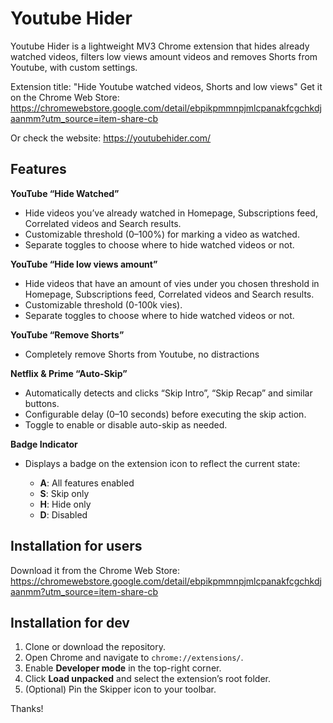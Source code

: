 # Youtube Hider

Youtube Hider is a lightweight MV3 Chrome extension that hides already watched videos, filters low views amount videos and removes Shorts from Youtube, with custom settings.

Extension title: "Hide Youtube watched videos, Shorts and low views"
Get it on the Chrome Web Store: https://chromewebstore.google.com/detail/ebpikpmmnpjmlcpanakfcgchkdjaanmm?utm_source=item-share-cb

Or check the website: https://youtubehider.com/

## Features

**YouTube “Hide Watched”**

- Hide videos you’ve already watched in Homepage, Subscriptions feed, Correlated videos and Search results.
- Customizable threshold (0–100%) for marking a video as watched.
- Separate toggles to choose where to hide watched videos or not.

**YouTube “Hide low views amount”**

- Hide videos that have an amount of vies under you chosen threshold in Homepage, Subscriptions feed, Correlated videos and Search results.
- Customizable threshold (0-100k vies).
- Separate toggles to choose where to hide watched videos or not.

**YouTube “Remove Shorts”**

- Completely remove Shorts from Youtube, no distractions

**Netflix & Prime “Auto-Skip”**

- Automatically detects and clicks “Skip Intro”, “Skip Recap” and similar buttons.
- Configurable delay (0–10 seconds) before executing the skip action.
- Toggle to enable or disable auto-skip as needed.

**Badge Indicator**

- Displays a badge on the extension icon to reflect the current state:

  - **A**: All features enabled
  - **S**: Skip only
  - **H**: Hide only
  - **D**: Disabled

## Installation for users

Download it from the Chrome Web Store: https://chromewebstore.google.com/detail/ebpikpmmnpjmlcpanakfcgchkdjaanmm?utm_source=item-share-cb

## Installation for dev

1. Clone or download the repository.
2. Open Chrome and navigate to `chrome://extensions/`.
3. Enable **Developer mode** in the top-right corner.
4. Click **Load unpacked** and select the extension’s root folder.
5. (Optional) Pin the Skipper icon to your toolbar.

Thanks!

